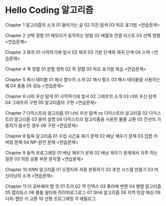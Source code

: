# Hello Coding 알고리즘


Chapter 1 알고리즘의 소개
  01 들어가는 글
  02 이진 탐색
  03 빅오 표기법
  <연습문제>
      
Chapter 2 선택 정렬
  01 메모리가 동작하는 방법 
  02 배열과 연결 리스트 
  03 선택 정렬 
  <연습문제>

Chapter 3 재귀
  01 시작하기에 앞서 
  02 재귀 
  03 기본 단계와 재귀 단계 
  04 스택 
  <연습문제>

Chapter 4 퀵 정렬
  01 분할 정복 
  02 퀵 정렬 
  03 빅오 표기법 복습 
  <연습문제>

Chapter 5 해시 테이블
  01 해시 함수의 소개 
  02 해시 함수 
  03 해시 테이블을 사용하는 예 
  04 충돌 
  05 성능 
  <연습문제>

Chapter 6 너비 우선 탐색
  01 시작하기에 앞서 
  02 그래프의 소개 
  03 너비 우선 탐색 
  04 그래프의 구현 
  05 알고리즘의 구현 
  <연습문제>

Chapter 7 다익스트라 알고리즘
  01 너비 우선 탐색 vs 다익스트라 알고리즘 
  02 다익스트라 알고리즘 
  03 용어 설명 
  04 다익스트라 알고리즘을 사용한 물물 교환 
  05 간선의 가중치가 음수인 경우 
  06 구현
  <연습문제>

Chapter 8 탐욕 알고리즘
  01 수업 시간표 짜기 문제 
  02 배낭 채우기 문제 
  03 집합 커버링 문제 
  04 NP-완전 문제 
  <연습문제>

Chapter 9 동적 프로그래밍
  01 배낭 채우기 문제 
  02 배낭 채우기 문제에서 자주 하는 질문 
  03 최장 공통 부분 문자열 
  <연습문제>

Chapter 10 KNN 알고리즘
  01 오렌지와 자몽 분류하기 
  02 추천 시스템 만들기 
  03 머신러닝의 소개 
  <연습문제>

Chapter 11 더 공부해야 할 것
  01 트리 
  02 역 인덱스 
  03 퓨리에 변환 
  04 병렬 알고리즘 
  05 맵리듀스 
  06 블룸 필터와 하이퍼로그로그 
  07 SHA 알고리즘 
  08 지역 민감 해싱 
  09 디피-헬만 키 교환 
  10 선형 프로그래밍 
  11 에필로그
  
